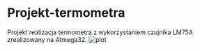 # Projekt-termometra
Projekt realizacja termometra z wykorzystaniem czujnika LM75A zrealizowany na  Atmega32.
![plot](./Projekt-termometra/blob/main/schemat_podlaczeniowy.jpg)
